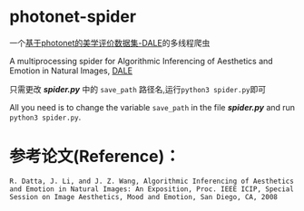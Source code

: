 # photonet-spider

一个[基于photonet的美学评价数据集-DALE](http://infolab.stanford.edu/~wangz/project/imsearch/Aesthetics/ICIP08/datta.pdf?spm=a2c6h.12873639.0.0.77071994LbI7b0&file=datta.pdf )的多线程爬虫

A multiprocessing spider for Algorithmic Inferencing of Aesthetics and Emotion in Natural Images, [DALE](http://infolab.stanford.edu/~wangz/project/imsearch/Aesthetics/ICIP08/datta.pdf?spm=a2c6h.12873639.0.0.77071994LbI7b0&file=datta.pdf)

只需更改 ***spider.py*** 中的 `save_path` 路径名,运行`python3 spider.py`即可

All you need is to change the variable `save_path` in the file ***spider.py***  and run `python3 spider.py`.

# 参考论文(Reference)：
`R. Datta, J. Li, and J. Z. Wang, Algorithmic Inferencing of Aesthetics and Emotion in Natural Images: An Exposition, Proc. IEEE ICIP, Special Session on Image Aesthetics, Mood and Emotion, San Diego, CA, 2008`
